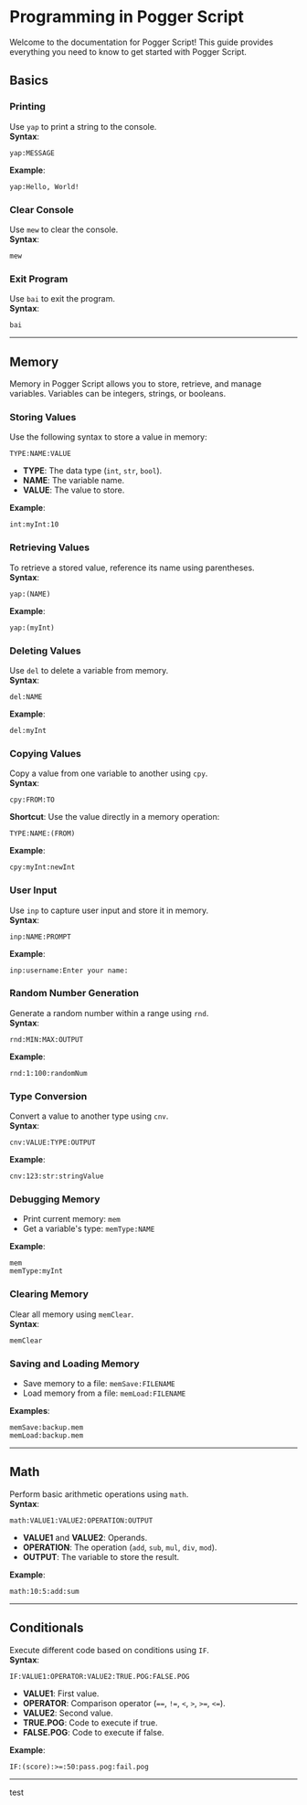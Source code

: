 
# **Programming in Pogger Script**
Welcome to the documentation for Pogger Script! This guide provides everything you need to know to get started with Pogger Script.

## **Basics**

### **Printing**
Use `yap` to print a string to the console.  
**Syntax**:  
```
yap:MESSAGE
```
**Example**:  
```
yap:Hello, World!
```

### **Clear Console**
Use `mew` to clear the console.  
**Syntax**:  
```
mew
```

### **Exit Program**
Use `bai` to exit the program.  
**Syntax**:  
```
bai
```

---

## **Memory**

Memory in Pogger Script allows you to store, retrieve, and manage variables. Variables can be integers, strings, or booleans.

### **Storing Values**
Use the following syntax to store a value in memory:  
```
TYPE:NAME:VALUE
```
- **TYPE**: The data type (`int`, `str`, `bool`).  
- **NAME**: The variable name.  
- **VALUE**: The value to store.  

**Example**:  
```
int:myInt:10
```

### **Retrieving Values**
To retrieve a stored value, reference its name using parentheses.  
**Syntax**:  
```
yap:(NAME)
```

**Example**:  
```
yap:(myInt)
```

### **Deleting Values**
Use `del` to delete a variable from memory.  
**Syntax**:  
```
del:NAME
```

**Example**:  
```
del:myInt
```

### **Copying Values**
Copy a value from one variable to another using `cpy`.  
**Syntax**:  
```
cpy:FROM:TO
```

**Shortcut**: Use the value directly in a memory operation:  
```
TYPE:NAME:(FROM)
```

**Example**:  
```
cpy:myInt:newInt
```

### **User Input**
Use `inp` to capture user input and store it in memory.  
**Syntax**:  
```
inp:NAME:PROMPT
```

**Example**:  
```
inp:username:Enter your name:
```

### **Random Number Generation**
Generate a random number within a range using `rnd`.  
**Syntax**:  
```
rnd:MIN:MAX:OUTPUT
```

**Example**:  
```
rnd:1:100:randomNum
```

### **Type Conversion**
Convert a value to another type using `cnv`.  
**Syntax**:  
```
cnv:VALUE:TYPE:OUTPUT
```

**Example**:  
```
cnv:123:str:stringValue
```

### **Debugging Memory**
- Print current memory: `mem`  
- Get a variable's type: `memType:NAME`

**Example**:  
```
mem
memType:myInt
```

### **Clearing Memory**
Clear all memory using `memClear`.  
**Syntax**:  
```
memClear
```

### **Saving and Loading Memory**
- Save memory to a file: `memSave:FILENAME`  
- Load memory from a file: `memLoad:FILENAME`

**Examples**:  
```
memSave:backup.mem
memLoad:backup.mem
```

---

## **Math**

Perform basic arithmetic operations using `math`.  
**Syntax**:  
```
math:VALUE1:VALUE2:OPERATION:OUTPUT
```
- **VALUE1** and **VALUE2**: Operands.  
- **OPERATION**: The operation (`add`, `sub`, `mul`, `div`, `mod`).  
- **OUTPUT**: The variable to store the result.

**Example**:  
```
math:10:5:add:sum
```

---

## **Conditionals**

Execute different code based on conditions using `IF`.  
**Syntax**:  
```
IF:VALUE1:OPERATOR:VALUE2:TRUE.POG:FALSE.POG
```
- **VALUE1**: First value.  
- **OPERATOR**: Comparison operator (`==`, `!=`, `<`, `>`, `>=`, `<=`).  
- **VALUE2**: Second value.  
- **TRUE.POG**: Code to execute if true.  
- **FALSE.POG**: Code to execute if false.  

**Example**:  
```
IF:(score):>=:50:pass.pog:fail.pog
```
---
test